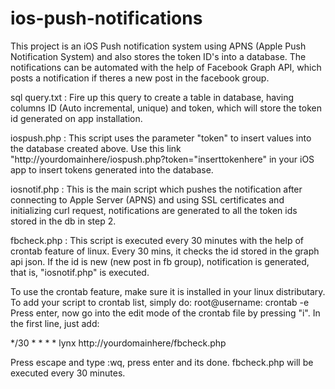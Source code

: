 # ios-push-notifications

This project is an iOS Push notification system using APNS (Apple Push Notification System) and also stores the token ID's into a database. The notifications can be automated with the help of Facebook Graph API, which posts a notification if theres a new post in the facebook group.

sql query.txt : Fire up this query to create a table in database, having columns ID (Auto incremental, unique) and token, which will store the token id generated on app installation.

iospush.php : This script uses the parameter "token" to insert values into the database created above. Use this link "http://yourdomainhere/iospush.php?token="inserttokenhere" in your iOS app to insert tokens generated into the database.

iosnotif.php : This is the main script which pushes the notification after connecting to Apple Server (APNS) and using SSL certificates and initializing curl request, notifications are generated to all the token ids stored in the db in step 2.

fbcheck.php : This script is executed every 30 minutes with the help of crontab feature of linux. Every 30 mins, it checks the id stored in the graph api json. If the id is new (new post in fb group), notification is generated, that is, "iosnotif.php" is executed.

To use the crontab feature, make sure it is installed in your linux distributary. To add your script to crontab list, simply do: root@username: crontab -e Press enter, now go into the edit mode of the crontab file by pressing "i". In the first line, just add:

*/30 * * * * lynx http://yourdomainhere/fbcheck.php

Press escape and type :wq, press enter and its done. fbcheck.php will be executed every 30 minutes.
